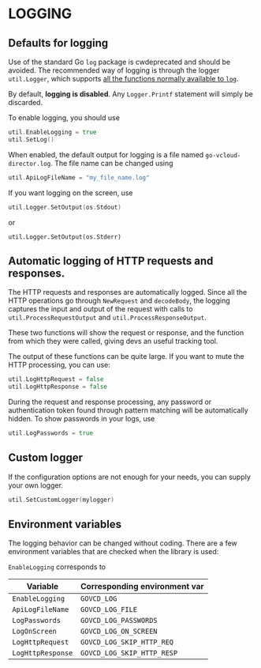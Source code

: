 # LOGGING


## Defaults for logging

Use of the standard Go `log` package is cwdeprecated and should be avoided. 
The recommended way of logging is through the logger `util.Logger`, which supports [all the functions normally available to `log`](https://golang.org/pkg/log/#Logger).


By default, **logging is disabled**. Any `Logger.Printf` statement will simply be discarded.

To enable logging, you should use

```go
util.EnableLogging = true
util.SetLog()
```

When enabled, the default output for logging is a file named `go-vcloud-director.log`.
The file name can be changed using

```go
util.ApiLogFileName = "my_file_name.log"
```


If you want logging on the screen, use

```go
util.Logger.SetOutput(os.Stdout)
```

or

```
util.Logger.SetOutput(os.Stderr)
```

## Automatic logging of HTTP requests and responses.

The HTTP requests and responses are automatically logged.
Since all the HTTP operations go through `NewRequest` and `decodeBody`, the logging captures the input and output of the request with calls to `util.ProcessRequestOutput` and `util.ProcessResponseOutput`.

These two functions will show the request or response, and the function from which they were called, giving devs an useful tracking tool.

The output of these functions can be quite large. If you want to mute the HTTP processing, you can use:

```go
util.LogHttpRequest = false
util.LogHttpResponse = false
```

During the request and response processing, any password or authentication token found through pattern matching will be automatically hidden. To show passwords in your logs, use

```go
util.LogPasswords = true
```

## Custom logger

If the configuration options are not enough for your needs, you can supply your own logger.

```go
util.SetCustomLogger(mylogger)
```

## Environment variables

The logging behavior can be changed without coding. There are a few environment variables that are checked when the library is used:

```EnableLogging``` corresponds to

Variable                    | Corresponding environment var 
--------------------------- | :-------------------------------
`EnableLogging`             | `GOVCD_LOG`
`ApiLogFileName`            | `GOVCD_LOG_FILE`
`LogPasswords`              | `GOVCD_LOG_PASSWORDS`
`LogOnScreen`               | `GOVCD_LOG_ON_SCREEN`
`LogHttpRequest`            | `GOVCD_LOG_SKIP_HTTP_REQ`
`LogHttpResponse`           | `GOVCD_LOG_SKIP_HTTP_RESP`

